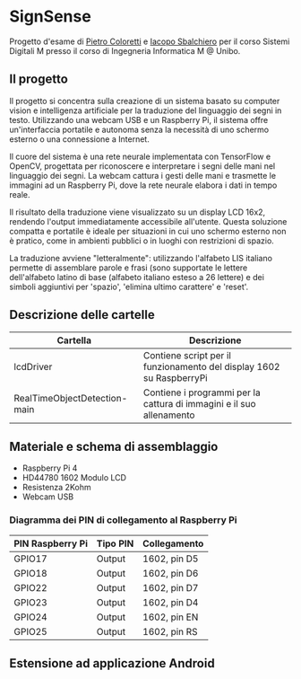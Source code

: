 # SignSense

Progetto d'esame di [Pietro Coloretti](https://github.com/ogrish15) e [Iacopo Sbalchiero](https://github.com/IacopoSb) per il corso Sistemi Digitali M presso il corso di Ingegneria Informatica M @ Unibo.

## Il progetto

Il progetto si concentra sulla creazione di un sistema basato su computer vision e intelligenza artificiale per la traduzione del linguaggio dei segni in testo. Utilizzando una webcam USB e un Raspberry Pi, il sistema offre un'interfaccia portatile e autonoma senza la necessità di uno schermo esterno o una connessione a Internet.

Il cuore del sistema è una rete neurale implementata con TensorFlow e OpenCV, progettata per riconoscere e interpretare i segni delle mani nel linguaggio dei segni. La webcam cattura i gesti delle mani e trasmette le immagini ad un Raspberry Pi, dove la rete neurale elabora i dati in tempo reale.

Il risultato della traduzione viene visualizzato su un display LCD 16x2, rendendo l'output immediatamente accessibile all'utente. Questa soluzione compatta e portatile è ideale per situazioni in cui uno schermo esterno non è pratico, come in ambienti pubblici o in luoghi con restrizioni di spazio.

La traduzione avviene "letteralmente": utilizzando l'alfabeto LIS italiano permette di assemblare parole e frasi (sono supportate le lettere dell'alfabeto latino di base (alfabeto italiano esteso a 26 lettere) e dei simboli aggiuntivi per 'spazio', 'elimina ultimo carattere' e 'reset'.

## Descrizione delle cartelle

| Cartella                     | Descrizione                                                          |
| ---------------------------- | -------------------------------------------------------------------- |
| lcdDriver                    | Contiene script per il funzionamento del display 1602 su RaspberryPi |
| RealTimeObjectDetection-main | Contiene i programmi per la cattura di immagini e il suo allenamento |

## Materiale e schema di assemblaggio

- Raspberry Pi 4
- HD44780 1602 Modulo LCD
- Resistenza 2Kohm
- Webcam USB

### Diagramma dei PIN di collegamento al Raspberry Pi

| PIN Raspberry Pi | Tipo PIN | Collegamento |
| ---------------- | -------- | ------------ |
| GPIO17           | Output   | 1602, pin D5 |
| GPIO18           | Output   | 1602, pin D6 |
| GPIO22           | Output   | 1602, pin D7 |
| GPIO23           | Output   | 1602, pin D4 |
| GPIO24           | Output   | 1602, pin EN |
| GPIO25           | Output   | 1602, pin RS |

## Estensione ad applicazione Android


